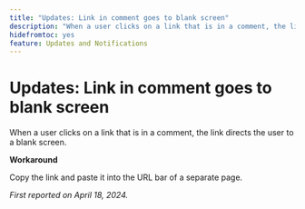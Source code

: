 ```yaml
---
title: "Updates: Link in comment goes to blank screen"
description: "When a user clicks on a link that is in a comment, the link directs the user to a blank screen. A workaround is available."
hidefromtoc: yes
feature: Updates and Notifications
---
```


# Updates: Link in comment goes to blank screen

When a user clicks on a link that is in a comment, the link directs the user to a blank screen.

**Workaround**

Copy the link and paste it into the URL bar of a separate page.

_First reported on April 18, 2024._


